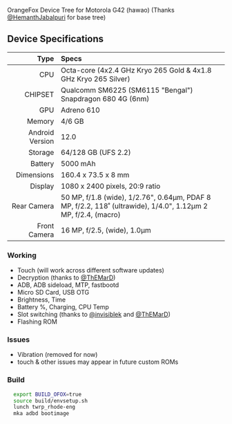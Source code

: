 OrangeFox Device Tree for Motorola G42 (hawao) (Thanks [@HemanthJabalpuri](https://github.com/HemanthJabalpuri) for base tree)

## Device Specifications

Type | Specs
---:|:---
CPU | Octa-core (4x2.4 GHz Kryo 265 Gold & 4x1.8 GHz Kryo 265 Silver)
CHIPSET | Qualcomm SM6225 (SM6115 "Bengal") Snapdragon 680 4G (6nm)
GPU | Adreno 610
Memory | 4/6 GB
Android Version | 12.0
Storage | 64/128 GB (UFS 2.2)
Battery | 5000 mAh
Dimensions | 160.4 x 73.5 x 8 mm
Display | 1080 x 2400 pixels, 20:9 ratio
Rear Camera | 50 MP, f/1.8 (wide), 1/2.76", 0.64µm, PDAF 8 MP, f/2.2, 118˚ (ultrawide), 1/4.0", 1.12µm 2 MP, f/2.4, (macro)
Front Camera | 16 MP, f/2.5, (wide), 1.0µm

### Working
- Touch (will work across different software updates)
- Decryption (thanks to [@ThEMarD](https://github.com/ThEMarD))
- ADB, ADB sideload, MTP, fastbootd
- Micro SD Card, USB OTG
- Brightness, Time
- Battery %, Charging, CPU Temp
- Slot switching (thanks to [@invisiblek](https://github.com/LineageOS/android_device_motorola_nash/commit/ba70a48f8d0ab12666d2d37e31f581697423ae02) and [@ThEMarD](https://github.com/ThEMarD))
- Flashing ROM

### Issues
- Vibration (removed for now)
- touch & other issues may appear in future custom ROMs

### Build

```bash
  export BUILD_OFOX=true
  source build/envsetup.sh
  lunch twrp_rhode-eng
  mka adbd bootimage
```
